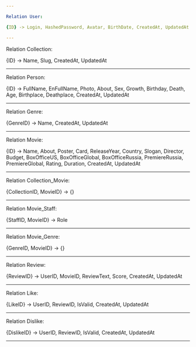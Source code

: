 ```yaml
---

Relation User:

{ID} -> Login, HashedPassword, Avatar, BirthDate, CreatedAt, UpdatedAt

---
```


Relation Collection:

{ID} -> Name, Slug, CreatedAt, UpdatedAt

---

Relation Person:

{ID} -> FullName, EnFullName, Photo, About, Sex, Growth, Birthday, Death, Age, Birthplace, Deathplace, CreatedAt, UpdatedAt

---

Relation Genre:

{GenreID} -> Name, CreatedAt, UpdatedAt

---

Relation Movie:

{ID} -> Name, About, Poster, Card, ReleaseYear, Country, Slogan, Director, Budget, BoxOfficeUS, BoxOfficeGlobal, BoxOfficeRussia, PremiereRussia, PremiereGlobal, Rating, Duration, CreatedAt, UpdatedAt

---

Relation Collection_Movie:

{CollectionID, MovieID} -> {}

---

Relation Movie_Staff:

{StaffID, MovieID} -> Role

---

Relation Movie_Genre:

{GenreID, MovieID} -> {}

---

Relation Review:

{ReviewID} -> UserID, MovieID, ReviewText, Score, CreatedAt, UpdatedAt

---

Relation Like:

{LikeID} -> UserID, ReviewID, IsValid, CreatedAt, UpdatedAt

---

Relation Dislike:

{DislikeID} -> UserID, ReviewID, IsValid, CreatedAt, UpdatedAt

---

